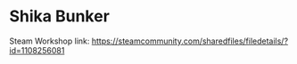 # Shika Bunker
 
Steam Workshop link: https://steamcommunity.com/sharedfiles/filedetails/?id=1108256081
